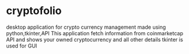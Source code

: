 # cryptofolio
desktop application for crypto currency management
made using python,tkinter,API
This application fetch information from coinmarketcap API 
and shows your owned cryptocurrency and all other details
tkinter is used for GUI
